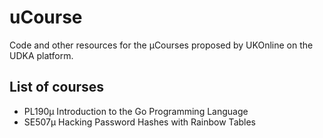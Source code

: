 # uCourse

Code and other resources for the µCourses proposed by UKOnline on the UDKA platform.


## List of courses

- PL190µ Introduction to the Go Programming Language
- SE507µ Hacking Password Hashes with Rainbow Tables
